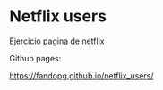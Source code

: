 # Netflix users
Ejercicio pagina de netflix

Github pages:

https://fandopg.github.io/netflix_users/
